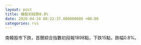 ```yaml
---
layout: post
title: 韓股初段跌0.8%
date: 2020-04-24 08:22:37.000000000 +08:00
categories: rss
---
```


南韓股市下跌，首爾綜合指數初段報1898點，下跌15點，跌幅0.8%。
